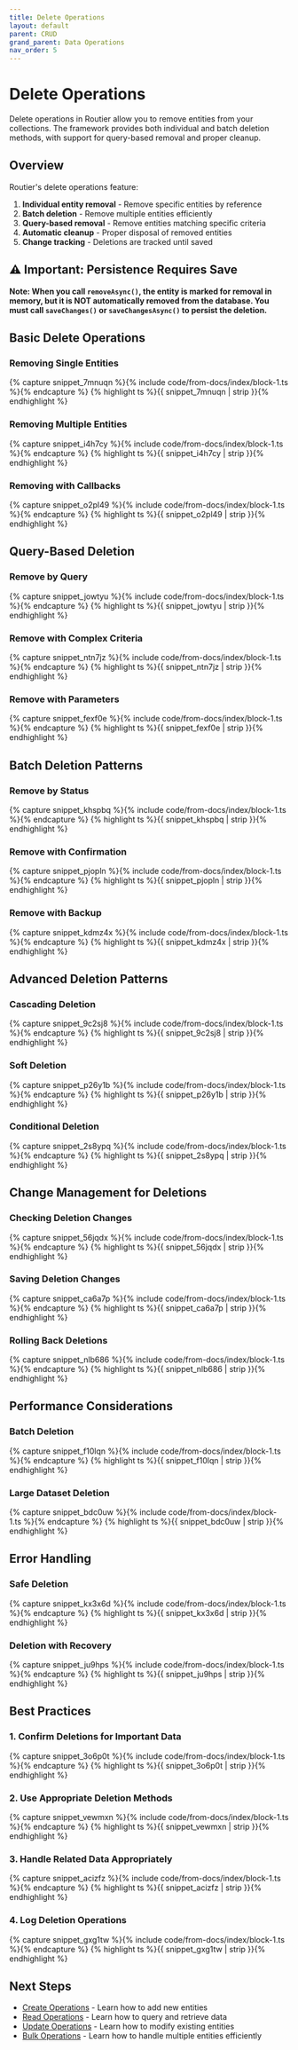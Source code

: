 ```yaml
---
title: Delete Operations
layout: default
parent: CRUD
grand_parent: Data Operations
nav_order: 5
---
```


# Delete Operations

Delete operations in Routier allow you to remove entities from your collections. The framework provides both individual and batch deletion methods, with support for query-based removal and proper cleanup.

## Overview

Routier's delete operations feature:

1. **Individual entity removal** - Remove specific entities by reference
2. **Batch deletion** - Remove multiple entities efficiently
3. **Query-based removal** - Remove entities matching specific criteria
4. **Automatic cleanup** - Proper disposal of removed entities
5. **Change tracking** - Deletions are tracked until saved

## ⚠️ Important: Persistence Requires Save

**Note: When you call `removeAsync()`, the entity is marked for removal in memory, but it is NOT automatically removed from the database. You must call `saveChanges()` or `saveChangesAsync()` to persist the deletion.**

## Basic Delete Operations

### Removing Single Entities

{% capture snippet_7mnuqn %}{% include code/from-docs/index/block-1.ts %}{% endcapture %}
{% highlight ts %}{{ snippet_7mnuqn  | strip }}{% endhighlight %}

### Removing Multiple Entities

{% capture snippet_i4h7cy %}{% include code/from-docs/index/block-1.ts %}{% endcapture %}
{% highlight ts %}{{ snippet_i4h7cy  | strip }}{% endhighlight %}

### Removing with Callbacks

{% capture snippet_o2pl49 %}{% include code/from-docs/index/block-1.ts %}{% endcapture %}
{% highlight ts %}{{ snippet_o2pl49  | strip }}{% endhighlight %}

## Query-Based Deletion

### Remove by Query

{% capture snippet_jowtyu %}{% include code/from-docs/index/block-1.ts %}{% endcapture %}
{% highlight ts %}{{ snippet_jowtyu  | strip }}{% endhighlight %}

### Remove with Complex Criteria

{% capture snippet_ntn7jz %}{% include code/from-docs/index/block-1.ts %}{% endcapture %}
{% highlight ts %}{{ snippet_ntn7jz  | strip }}{% endhighlight %}

### Remove with Parameters

{% capture snippet_fexf0e %}{% include code/from-docs/index/block-1.ts %}{% endcapture %}
{% highlight ts %}{{ snippet_fexf0e  | strip }}{% endhighlight %}

## Batch Deletion Patterns

### Remove by Status

{% capture snippet_khspbq %}{% include code/from-docs/index/block-1.ts %}{% endcapture %}
{% highlight ts %}{{ snippet_khspbq  | strip }}{% endhighlight %}

### Remove with Confirmation

{% capture snippet_pjopln %}{% include code/from-docs/index/block-1.ts %}{% endcapture %}
{% highlight ts %}{{ snippet_pjopln  | strip }}{% endhighlight %}

### Remove with Backup

{% capture snippet_kdmz4x %}{% include code/from-docs/index/block-1.ts %}{% endcapture %}
{% highlight ts %}{{ snippet_kdmz4x  | strip }}{% endhighlight %}

## Advanced Deletion Patterns

### Cascading Deletion

{% capture snippet_9c2sj8 %}{% include code/from-docs/index/block-1.ts %}{% endcapture %}
{% highlight ts %}{{ snippet_9c2sj8  | strip }}{% endhighlight %}

### Soft Deletion

{% capture snippet_p26y1b %}{% include code/from-docs/index/block-1.ts %}{% endcapture %}
{% highlight ts %}{{ snippet_p26y1b  | strip }}{% endhighlight %}

### Conditional Deletion

{% capture snippet_2s8ypq %}{% include code/from-docs/index/block-1.ts %}{% endcapture %}
{% highlight ts %}{{ snippet_2s8ypq  | strip }}{% endhighlight %}

## Change Management for Deletions

### Checking Deletion Changes

{% capture snippet_56jqdx %}{% include code/from-docs/index/block-1.ts %}{% endcapture %}
{% highlight ts %}{{ snippet_56jqdx  | strip }}{% endhighlight %}

### Saving Deletion Changes

{% capture snippet_ca6a7p %}{% include code/from-docs/index/block-1.ts %}{% endcapture %}
{% highlight ts %}{{ snippet_ca6a7p  | strip }}{% endhighlight %}

### Rolling Back Deletions

{% capture snippet_nlb686 %}{% include code/from-docs/index/block-1.ts %}{% endcapture %}
{% highlight ts %}{{ snippet_nlb686  | strip }}{% endhighlight %}

## Performance Considerations

### Batch Deletion

{% capture snippet_f10lqn %}{% include code/from-docs/index/block-1.ts %}{% endcapture %}
{% highlight ts %}{{ snippet_f10lqn  | strip }}{% endhighlight %}

### Large Dataset Deletion

{% capture snippet_bdc0uw %}{% include code/from-docs/index/block-1.ts %}{% endcapture %}
{% highlight ts %}{{ snippet_bdc0uw  | strip }}{% endhighlight %}

## Error Handling

### Safe Deletion

{% capture snippet_kx3x6d %}{% include code/from-docs/index/block-1.ts %}{% endcapture %}
{% highlight ts %}{{ snippet_kx3x6d  | strip }}{% endhighlight %}

### Deletion with Recovery

{% capture snippet_ju9hps %}{% include code/from-docs/index/block-1.ts %}{% endcapture %}
{% highlight ts %}{{ snippet_ju9hps  | strip }}{% endhighlight %}

## Best Practices

### 1. **Confirm Deletions for Important Data**

{% capture snippet_3o6p0t %}{% include code/from-docs/index/block-1.ts %}{% endcapture %}
{% highlight ts %}{{ snippet_3o6p0t  | strip }}{% endhighlight %}

### 2. **Use Appropriate Deletion Methods**

{% capture snippet_vewmxn %}{% include code/from-docs/index/block-1.ts %}{% endcapture %}
{% highlight ts %}{{ snippet_vewmxn  | strip }}{% endhighlight %}

### 3. **Handle Related Data Appropriately**

{% capture snippet_acizfz %}{% include code/from-docs/index/block-1.ts %}{% endcapture %}
{% highlight ts %}{{ snippet_acizfz  | strip }}{% endhighlight %}

### 4. **Log Deletion Operations**

{% capture snippet_gxg1tw %}{% include code/from-docs/index/block-1.ts %}{% endcapture %}
{% highlight ts %}{{ snippet_gxg1tw  | strip }}{% endhighlight %}

## Next Steps

- [Create Operations](create.md) - Learn how to add new entities
- [Read Operations](read.md) - Learn how to query and retrieve data
- [Update Operations](update.md) - Learn how to modify existing entities
- [Bulk Operations](bulk/README.md) - Learn how to handle multiple entities efficiently
